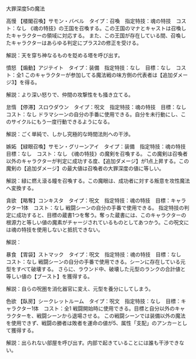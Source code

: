 大罪深度5の魔法

高慢
【楼閣召喚】サモン・バベル　タイプ：召喚　指定特技：魂の特技　コスト：なし
《魂の特技》の王国を召喚する。この王国のマナとキャストは召喚したキャラクターの領域に対応する。
また、この王国が存在している間、召喚したキャラクターはあらゆる判定にプラス2の修正を受ける。

解説：天を穿ち神なるものを貶める塔を呼び出す。

憤怒
【煽動】アジテイト　タイプ：装備　指定特技：なし　目標：なし　コスト：全1
このキャラクターが参加してる魔法戦の味方側の代表者は【追加ダメージ3】を得る。

解説：より深い怒りで、仲間の攻撃性をも掻き立てる。

怠惰
【停滞】スロウダウン　タイプ：呪文　指定特技：魂の特技　目標：なし　コスト：なし
ドラマシーンの自分の手番に使用できる。自分を未行動にし、このサイクルにもう一度行動できるようになる。

解説：ごく単純で、しかし究極的な時間法則への干渉。

嫉妬
【緑眼召喚】サモン・グリーンアイ　タイプ：装備　指定特技：魂の特技　目標：なし　コスト：なし
《魂の特技》の魔剣を召喚する。
この魔剣は召喚者以外のキャラクターが判定に成功する度、【追加ダメージ】が1点上昇する。この魔剣の【追加ダメージ】の最大値は召喚者の大罪深度の値に等しい。

解説：緑に燃え滾る瞳を召喚する。この魔眼は、成功者に対する叛意を攻性魔法へ変換する。

貪欲
【略奪】コンキスタ　タイプ：呪文　指定特技：魂の特技　目標：キャラクター1体　コスト：なし
戦闘シーンの自分の手番で使用できる。
指定特技の判定に成功すると、目標の蔵書1つを奪う。奪った蔵書には、このキャラクターの根源力と等しい値の魔素がチャージされているものとしてあつかう。この呪文には魂の特技を使用しないと抵抗できない。

解説：

暴食
【胃袋】ストマック　タイプ：呪文　指定特技：魂の特技　目標：なし　コスト：なし
戦闘シーンの自分の手番で使用できる。シーンに存在している元型をすべて破壊する。
さらに、ラウンド中、破壊した元型のランクの合計値と等しい値の【ブースト】を獲得する。

解説：自らの呪圏を消化器官に変え、元型を養分にしてしまう。

色欲
【臥房】シークレットルーム　タイプ：呪文　指定特技：なし　目標：キャラクター1体　コスト：全1
戦闘開始時に使用できる。目標と自分以外のキャラクターを、戦闘シーンから退場させる。
この戦闘シーンでは装備以外の魔法を使用できず、戦闘の勝者は敗者を運命の値が5、属性「支配」のアンカーとして獲得する。

解説：出られない部屋を呼び出す。内部で起きていることには誰も干渉できない。

